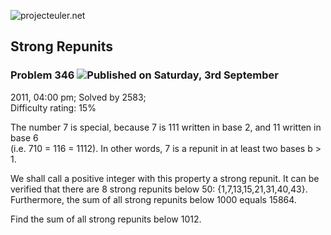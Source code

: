 ![projecteuler.net](images/print_page_logo.png)

## Strong Repunits

### Problem 346 ![](images/icon_info.png)Published on Saturday, 3rd September
2011, 04:00 pm; Solved by 2583;  
Difficulty rating: 15%

The number 7 is special, because 7 is 111 written in base 2, and 11 written in
base 6  
(i.e. 710 = 116 = 1112). In other words, 7 is a repunit in at least two bases
b &gt; 1\.

We shall call a positive integer with this property a strong repunit. It can
be verified that there are 8 strong repunits below 50:
{1,7,13,15,21,31,40,43}.  
Furthermore, the sum of all strong repunits below 1000 equals 15864.

Find the sum of all strong repunits below 1012.

  
  

